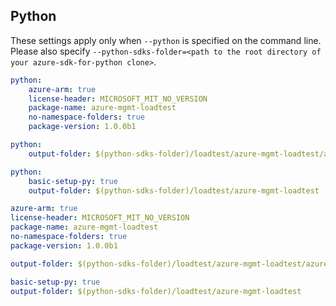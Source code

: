 ## Python

These settings apply only when `--python` is specified on the command line.
Please also specify `--python-sdks-folder=<path to the root directory of your azure-sdk-for-python clone>`.


``` yaml $(python)
python: 
    azure-arm: true
    license-header: MICROSOFT_MIT_NO_VERSION
    package-name: azure-mgmt-loadtest
    no-namespace-folders: true
    package-version: 1.0.0b1
```

``` yaml $(python-mode) == 'update'
python:
    output-folder: $(python-sdks-folder)/loadtest/azure-mgmt-loadtest/azure/mgmt/loadtest
```
``` yaml $(python-mode) == 'create'
python:
    basic-setup-py: true
    output-folder: $(python-sdks-folder)/loadtest/azure-mgmt-loadtest
```

``` yaml $(python) && $(track2)
azure-arm: true
license-header: MICROSOFT_MIT_NO_VERSION
package-name: azure-mgmt-loadtest
no-namespace-folders: true
package-version: 1.0.0b1
```

``` yaml $(python-mode) == 'update' && $(track2)
output-folder: $(python-sdks-folder)/loadtest/azure-mgmt-loadtest/azure/mgmt/loadtest
```
``` yaml $(python-mode) == 'create' && $(track2)
basic-setup-py: true
output-folder: $(python-sdks-folder)/loadtest/azure-mgmt-loadtest
```
